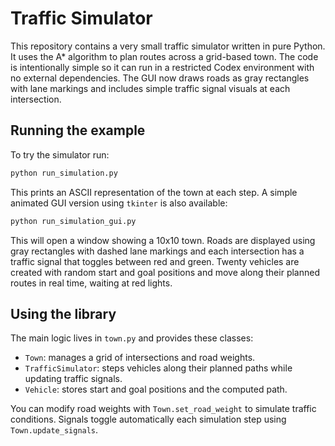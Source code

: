 # Traffic Simulator

This repository contains a very small traffic simulator written in pure
Python. It uses the A* algorithm to plan routes across a grid-based town.
The code is intentionally simple so it can run in a restricted Codex
environment with no external dependencies. The GUI now draws roads as
gray rectangles with lane markings and includes simple traffic signal
visuals at each intersection.

## Running the example

To try the simulator run:

```bash
python run_simulation.py
```

This prints an ASCII representation of the town at each step. A simple
animated GUI version using `tkinter` is also available:

```bash
python run_simulation_gui.py
```

This will open a window showing a 10x10 town. Roads are displayed using
gray rectangles with dashed lane markings and each intersection has a
traffic signal that toggles between red and green. Twenty vehicles are
created with random start and goal positions and move along their planned
routes in real time, waiting at red lights.

## Using the library

The main logic lives in `town.py` and provides these classes:

- `Town`: manages a grid of intersections and road weights.
- `TrafficSimulator`: steps vehicles along their planned paths while
  updating traffic signals.
- `Vehicle`: stores start and goal positions and the computed path.

You can modify road weights with `Town.set_road_weight` to simulate traffic
conditions. Signals toggle automatically each simulation step using
`Town.update_signals`.
